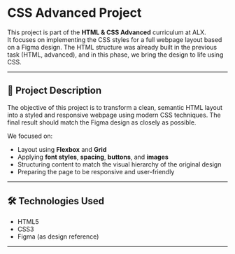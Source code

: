 # CSS Advanced Project

This project is part of the **HTML & CSS Advanced** curriculum at ALX.  
It focuses on implementing the CSS styles for a full webpage layout based on a Figma design. The HTML structure was already built in the previous task (HTML, advanced), and in this phase, we bring the design to life using CSS.

---

## 📄 Project Description

The objective of this project is to transform a clean, semantic HTML layout into a styled and responsive webpage using modern CSS techniques. The final result should match the Figma design as closely as possible.

We focused on:
- Layout using **Flexbox** and **Grid**
- Applying **font styles**, **spacing**, **buttons**, and **images**
- Structuring content to match the visual hierarchy of the original design
- Preparing the page to be responsive and user-friendly

---

## 🛠️ Technologies Used

- HTML5  
- CSS3  
- Figma (as design reference)

---



